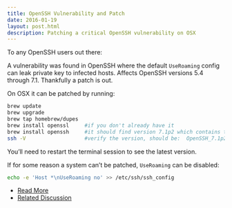 ```yaml
---
title: OpenSSH Vulnerability and Patch
date: 2016-01-19
layout: post.html
description: Patching a critical OpenSSH vulnerability on OSX
---
```


To any OpenSSH users out there:

A vulnerability was found in OpenSSH where the default `UseRoaming` config can leak private key to infected hosts.  Affects OpenSSH versions 5.4 through 7.1. Thankfully a patch is out.

On OSX it can be patched by running:


```bash
brew update
brew upgrade
brew tap homebrew/dupes
brew install openssl     #if you don't already have it
brew install openssh     #it should find version 7.1p2 which contains the fix
ssh -V                   #verify the version, should be:  OpenSSH_7.1p2, OpenSSL 1.0.2e 3 Dec 2015
```

You’ll need to restart the terminal session to see the latest version.

If for some reason a system can’t be patched, `UseRoaming` can be disabled:

```bash
echo -e 'Host *\nUseRoaming no' >> /etc/ssh/ssh_config
```

 - [Read More](http://undeadly.org/cgi?action=article&sid=20160114142733)
 - [Related Discussion](https://news.ycombinator.com/item?id=10901588)

